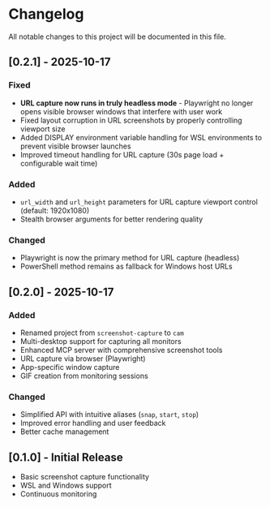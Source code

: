 # Changelog

All notable changes to this project will be documented in this file.

## [0.2.1] - 2025-10-17

### Fixed
- **URL capture now runs in truly headless mode** - Playwright no longer opens visible browser windows that interfere with user work
- Fixed layout corruption in URL screenshots by properly controlling viewport size
- Added DISPLAY environment variable handling for WSL environments to prevent visible browser launches
- Improved timeout handling for URL capture (30s page load + configurable wait time)

### Added
- `url_width` and `url_height` parameters for URL capture viewport control (default: 1920x1080)
- Stealth browser arguments for better rendering quality

### Changed
- Playwright is now the primary method for URL capture (headless)
- PowerShell method remains as fallback for Windows host URLs

## [0.2.0] - 2025-10-17

### Added
- Renamed project from `screenshot-capture` to `cam`
- Multi-desktop support for capturing all monitors
- Enhanced MCP server with comprehensive screenshot tools
- URL capture via browser (Playwright)
- App-specific window capture
- GIF creation from monitoring sessions

### Changed
- Simplified API with intuitive aliases (`snap`, `start`, `stop`)
- Improved error handling and user feedback
- Better cache management

## [0.1.0] - Initial Release

- Basic screenshot capture functionality
- WSL and Windows support
- Continuous monitoring
